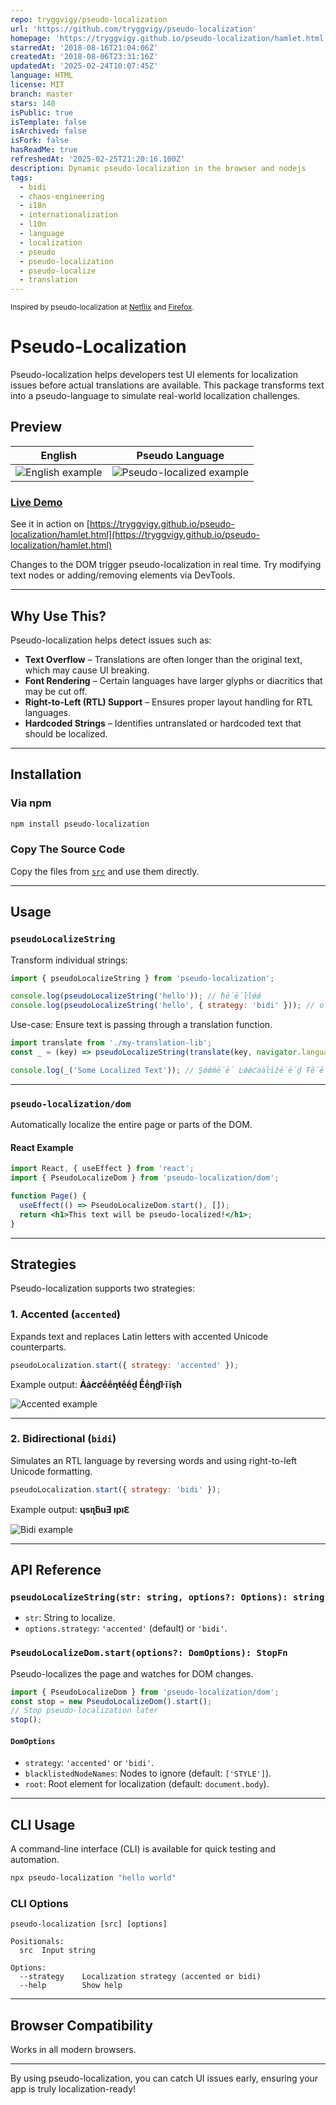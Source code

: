 ```yaml
---
repo: tryggvigy/pseudo-localization
url: 'https://github.com/tryggvigy/pseudo-localization'
homepage: 'https://tryggvigy.github.io/pseudo-localization/hamlet.html'
starredAt: '2018-08-16T21:04:06Z'
createdAt: '2018-08-06T23:31:16Z'
updatedAt: '2025-02-24T10:07:45Z'
language: HTML
license: MIT
branch: master
stars: 140
isPublic: true
isTemplate: false
isArchived: false
isFork: false
hasReadMe: true
refreshedAt: '2025-02-25T21:20:16.100Z'
description: Dynamic pseudo-localization in the browser and nodejs
tags:
  - bidi
  - chaos-engineering
  - i18n
  - internationalization
  - l10n
  - language
  - localization
  - pseudo
  - pseudo-localization
  - pseudo-localize
  - translation
---
```


<sub>Inspired by pseudo-localization at [Netflix](https://medium.com/netflix-techblog/pseudo-localization-netflix-12fff76fbcbe) and [Firefox](https://reviewboard.mozilla.org/r/248606/diff/2#index_header).</sub>

# Pseudo-Localization

Pseudo-localization helps developers test UI elements for localization issues before actual translations are available. This package transforms text into a pseudo-language to simulate real-world localization challenges.

## Preview

| English                                                                                                                 | Pseudo Language                                                                                                                  |
| ----------------------------------------------------------------------------------------------------------------------- | -------------------------------------------------------------------------------------------------------------------------------- |
| ![English example](https://user-images.githubusercontent.com/2373958/44001651-21f32b42-9e36-11e8-80eb-5b88e8fd9b13.png) | ![Pseudo-localized example](https://user-images.githubusercontent.com/2373958/44311352-2a29fb00-a3e6-11e8-88ed-5485697f7a40.png) |

### [Live Demo](https://tryggvigy.github.io/pseudo-localization/hamlet.html)

See it in action on [https://tryggvigy.github.io/pseudo-localization/hamlet.html](https://tryggvigy.github.io/pseudo-localization/hamlet.html)

Changes to the DOM trigger pseudo-localization in real time. Try modifying text nodes or adding/removing elements via DevTools.

---

## Why Use This?

Pseudo-localization helps detect issues such as:

- **Text Overflow** – Translations are often longer than the original text, which may cause UI breaking.
- **Font Rendering** – Certain languages have larger glyphs or diacritics that may be cut off.
- **Right-to-Left (RTL) Support** – Ensures proper layout handling for RTL languages.
- **Hardcoded Strings** – Identifies untranslated or hardcoded text that should be localized.

---

## Installation

### Via npm

```sh
npm install pseudo-localization
```

### Copy The Source Code

Copy the files from [`src`](https://github.com/tryggvigy/pseudo-localization/blob/master/src) and use them directly.

---

## Usage

### `pseudoLocalizeString`

Transform individual strings:

```js
import { pseudoLocalizeString } from 'pseudo-localization';

console.log(pseudoLocalizeString('hello')); // ħḗḗŀŀǿǿ
console.log(pseudoLocalizeString('hello', { strategy: 'bidi' })); // oʅʅǝɥ
```

Use-case: Ensure text is passing through a translation function.

```js
import translate from './my-translation-lib';
const _ = (key) => pseudoLocalizeString(translate(key, navigator.language));

console.log(_('Some Localized Text')); // Şǿǿḿḗḗ Ŀǿǿƈȧȧŀīẑḗḗḓ Ŧḗḗẋŧ
```

---

### `pseudo-localization/dom`

Automatically localize the entire page or parts of the DOM.

#### React Example

```jsx
import React, { useEffect } from 'react';
import { PseudoLocalizeDom } from 'pseudo-localization/dom';

function Page() {
  useEffect(() => PseudoLocalizeDom.start(), []);
  return <h1>This text will be pseudo-localized!</h1>;
}
```

---

## Strategies

Pseudo-localization supports two strategies:

### 1. Accented (`accented`)

Expands text and replaces Latin letters with accented Unicode counterparts.

```js
pseudoLocalization.start({ strategy: 'accented' });
```

Example output: **Ȧȧƈƈḗḗƞŧḗḗḓ Ḗḗƞɠŀīīşħ**

![Accented example](https://user-images.githubusercontent.com/2373958/44311259-62303e80-a3e4-11e8-884a-54c77416b922.png)

---

### 2. Bidirectional (`bidi`)

Simulates an RTL language by reversing words and using right-to-left Unicode formatting.

```js
pseudoLocalization.start({ strategy: 'bidi' });
```

Example output: **ɥsıʅƃuƎ ıpıԐ**

![Bidi example](https://user-images.githubusercontent.com/2373958/44311263-770cd200-a3e4-11e8-97e4-9a1896bd5975.png)

---

## API Reference

### `pseudoLocalizeString(str: string, options?: Options): string`

- `str`: String to localize.
- `options.strategy`: `'accented'` (default) or `'bidi'`.

### `PseudoLocalizeDom.start(options?: DomOptions): StopFn`

Pseudo-localizes the page and watches for DOM changes.

```js
import { PseudoLocalizeDom } from 'pseudo-localization/dom';
const stop = new PseudoLocalizeDom().start();
// Stop pseudo-localization later
stop();
```

#### `DomOptions`

- `strategy`: `'accented'` or `'bidi'`.
- `blacklistedNodeNames`: Nodes to ignore (default: `['STYLE']`).
- `root`: Root element for localization (default: `document.body`).

---

## CLI Usage

A command-line interface (CLI) is available for quick testing and automation.

```sh
npx pseudo-localization "hello world"
```

### CLI Options

```
pseudo-localization [src] [options]

Positionals:
  src  Input string

Options:
  --strategy    Localization strategy (accented or bidi)
  --help        Show help
```

---

## Browser Compatibility

Works in all modern browsers.

---

By using pseudo-localization, you can catch UI issues early, ensuring your app is truly localization-ready!
